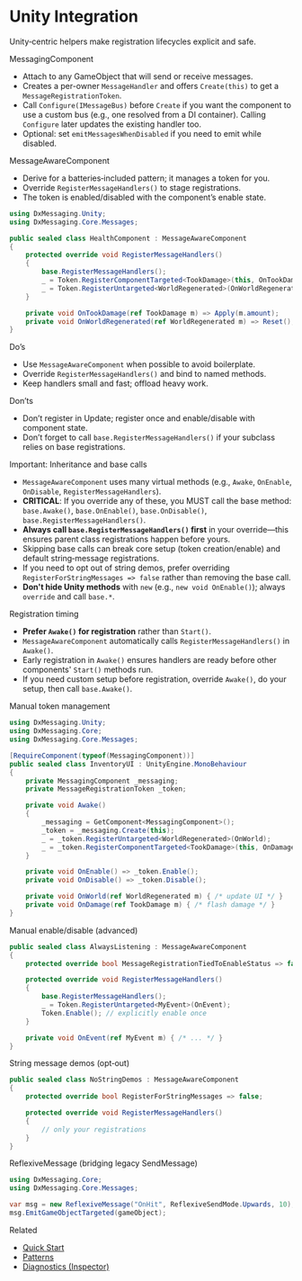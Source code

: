 # Unity Integration

Unity‑centric helpers make registration lifecycles explicit and safe.

MessagingComponent

- Attach to any GameObject that will send or receive messages.
- Creates a per-owner `MessageHandler` and offers `Create(this)` to get a `MessageRegistrationToken`.
- Call `Configure(IMessageBus)` before `Create` if you want the component to use a custom bus (e.g., one resolved from a DI container). Calling `Configure` later updates the existing handler too.
- Optional: set `emitMessagesWhenDisabled` if you need to emit while disabled.

MessageAwareComponent

- Derive for a batteries‑included pattern; it manages a token for you.
- Override `RegisterMessageHandlers()` to stage registrations.
- The token is enabled/disabled with the component’s enable state.

```csharp
using DxMessaging.Unity;
using DxMessaging.Core.Messages;

public sealed class HealthComponent : MessageAwareComponent
{
    protected override void RegisterMessageHandlers()
    {
        base.RegisterMessageHandlers();
        _ = Token.RegisterComponentTargeted<TookDamage>(this, OnTookDamage);
        _ = Token.RegisterUntargeted<WorldRegenerated>(OnWorldRegenerated);
    }

    private void OnTookDamage(ref TookDamage m) => Apply(m.amount);
    private void OnWorldRegenerated(ref WorldRegenerated m) => Reset();
}
```

Do’s

- Use `MessageAwareComponent` when possible to avoid boilerplate.
- Override `RegisterMessageHandlers()` and bind to named methods.
- Keep handlers small and fast; offload heavy work.

Don’ts

- Don’t register in Update; register once and enable/disable with component state.
- Don’t forget to call `base.RegisterMessageHandlers()` if your subclass relies on base registrations.

Important: Inheritance and base calls

- `MessageAwareComponent` uses many virtual methods (e.g., `Awake`, `OnEnable`, `OnDisable`, `RegisterMessageHandlers`).
- **CRITICAL**: If you override any of these, you MUST call the base method: `base.Awake()`, `base.OnEnable()`, `base.OnDisable()`, `base.RegisterMessageHandlers()`.
- **Always call `base.RegisterMessageHandlers()` first** in your override—this ensures parent class registrations happen before yours.
- Skipping base calls can break core setup (token creation/enable) and default string‑message registrations.
- If you need to opt out of string demos, prefer overriding `RegisterForStringMessages => false` rather than removing the base call.
- **Don't hide Unity methods** with `new` (e.g., `new void OnEnable()`); always `override` and call `base.*`.

Registration timing

- **Prefer `Awake()` for registration** rather than `Start()`.
- `MessageAwareComponent` automatically calls `RegisterMessageHandlers()` in `Awake()`.
- Early registration in `Awake()` ensures handlers are ready before other components' `Start()` methods run.
- If you need custom setup before registration, override `Awake()`, do your setup, then call `base.Awake()`.

Manual token management

```csharp
using DxMessaging.Unity;
using DxMessaging.Core;
using DxMessaging.Core.Messages;

[RequireComponent(typeof(MessagingComponent))]
public sealed class InventoryUI : UnityEngine.MonoBehaviour
{
    private MessagingComponent _messaging;
    private MessageRegistrationToken _token;

    private void Awake()
    {
        _messaging = GetComponent<MessagingComponent>();
        _token = _messaging.Create(this);
        _ = _token.RegisterUntargeted<WorldRegenerated>(OnWorld);
        _ = _token.RegisterComponentTargeted<TookDamage>(this, OnDamage);
    }

    private void OnEnable() => _token.Enable();
    private void OnDisable() => _token.Disable();

    private void OnWorld(ref WorldRegenerated m) { /* update UI */ }
    private void OnDamage(ref TookDamage m) { /* flash damage */ }
}
```

Manual enable/disable (advanced)

```csharp
public sealed class AlwaysListening : MessageAwareComponent
{
    protected override bool MessageRegistrationTiedToEnableStatus => false; // keep token enabled

    protected override void RegisterMessageHandlers()
    {
        base.RegisterMessageHandlers();
        _ = Token.RegisterUntargeted<MyEvent>(OnEvent);
        Token.Enable(); // explicitly enable once
    }

    private void OnEvent(ref MyEvent m) { /* ... */ }
}
```

String message demos (opt‑out)

```csharp
public sealed class NoStringDemos : MessageAwareComponent
{
    protected override bool RegisterForStringMessages => false;

    protected override void RegisterMessageHandlers()
    {
        // only your registrations
    }
}
```

ReflexiveMessage (bridging legacy SendMessage)

```csharp
using DxMessaging.Core;
using DxMessaging.Core.Messages;

var msg = new ReflexiveMessage("OnHit", ReflexiveSendMode.Upwards, 10);
msg.EmitGameObjectTargeted(gameObject);
```

Related

- [Quick Start](QuickStart.md)
- [Patterns](Patterns.md)
- [Diagnostics (Inspector)](Diagnostics.md)
